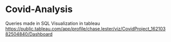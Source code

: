 # Covid-Analysis
Queries made in SQL
Visualization in tableau
https://public.tableau.com/app/profile/chase.lester/viz/CovidProject_16210382504840/Dashboard
